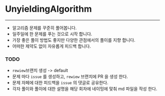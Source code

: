 # UnyieldingAlgorithm

---

- 알고리즘 문제를 꾸준히 풀어봅니다.
- 일주일에 한 문제를 푸는 것으로 시작 합니다.
- 가장 좋은 풀이 방법도 좋지만 다양한 관점에서의 풀이를 지향 합니다.
- 어떠한 제약도 없이 자유롭게 피드백 합니다.


### TODO
- `rewiew`브랜치 생성 -> default
- 문제 마다 `issue` 를 생성하고, `rewiew` 브랜치에 PR 을 생성 한다.
- 문제 자페에 대한 피드백을 `issue` 의 댓글로 공유한다.
- 각자 풀이와 풀이에 대한 설명을 해당 회차에 네이밍에 맟춰 md 파일을 작성 한다.

